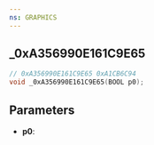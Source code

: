 ```yaml
---
ns: GRAPHICS
---
```

## _0xA356990E161C9E65

```c
// 0xA356990E161C9E65 0xA1CB6C94
void _0xA356990E161C9E65(BOOL p0);
```


## Parameters
* **p0**: 

